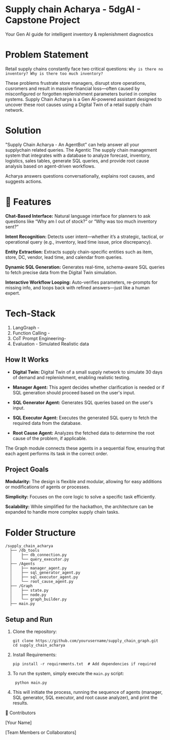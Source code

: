 # Supply chain Acharya - 5dgAI - Capstone Project
Your Gen AI guide for intelligent inventory & replenishment diagnostics

# Problem Statement
Retail supply chains constantly face two critical questions: ```Why is there no inventory? Why is there too much inventory?```
        
These problems frustrate store managers, disrupt store operations, cusromers and result in massive financial loss—often caused by misconfigured or forgotten replenishment parameters buried in complex systems. Supply Chain Acharya is a Gen AI-powered assistant designed to uncover these root causes using a Digital Twin of a retail supply chain network.

# Solution
"Supply Chain Acharya - An AgentBot" can help answer all your supplychain related queries. The Agentic The supply chain management system that integrates with a database to analyze forecast, inventory, logistics, sales tables, generate SQL queries, and provide root cause analysis based on agent-driven workflows.

Acharya answers questions conversationally, explains root causes, and suggests actions.

# 🚀 Features

**Chat-Based Interface:**  Natural language interface for planners to ask questions like “Why am I out of stock?” or “Why was too much inventory sent?”

**Intent Recognition:**  Detects user intent—whether it’s a strategic, tactical, or operational query (e.g., inventory, lead time issue, price discrepancy).

**Entity Extraction:**  Extracts supply chain-specific entities such as item, store, DC, vendor, lead time, and calendar from queries.

**Dynamic SQL Generation:**  Generates real-time, schema-aware SQL queries to fetch precise data from the Digital Twin simulation.

**Interactive Workflow Looping:**  Auto-verifies parameters, re-prompts for missing info, and loops back with refined answers—just like a human expert.


# Tech-Stack 

1. LangGraph - 
2. Function Calling -
3. CoT Prompt Engineering- 
4. Evaluation - Simulated Realistic data

## How It Works
- **Digital Twin:** Digital Twin of a small supply network to simulate 30 days of demand and replenishment, enabling realistic testing.
- **Manager Agent:** This agent decides whether clarification is needed or if SQL generation should proceed based on the user's input.

- **SQL Generator Agent:** Generates SQL queries based on the user's input.

- **SQL Executor Agent:** Executes the generated SQL query to fetch the required data from the database.

- **Root Cause Agent:** Analyzes the fetched data to determine the root cause of the problem, if applicable.

The Graph module connects these agents in a sequential flow, ensuring that each agent performs its task in the correct order.

## Project Goals
**Modularity:** The design is flexible and modular, allowing for easy additions or modifications of agents or processes.

**Simplicity:** Focuses on the core logic to solve a specific task efficiently.

**Scalability:** While simplified for the hackathon, the architecture can be expanded to handle more complex supply chain tasks.

# Folder Structure

    /supply_chain_acharya
      ├── /db_tools
      │    ├── db_connection.py
      │    └── query_executor.py
      ├── /Agents
      │    ├── manager_agent.py
      │    ├── sql_generator_agent.py
      │    ├── sql_executor_agent.py
      │    └── root_cause_agent.py
      ├── /Graph
      │    ├── state.py
      │    ├── node.py
      │    └── graph_builder.py
      ├── main.py

## Setup and Run

1. Clone the repository:

   ```
   git clone https://github.com/yourusername/supply_chain_graph.git
   cd supply_chain_acharya
   ```
2. Install Requirements:

   ```
   pip install -r requirements.txt  # Add dependencies if required
   ```
3. To run the system, simply execute the ```main.py``` script:

    ```
     python main.py
    ```

4. This will initiate the process, running the sequence of agents (manager, SQL generator, SQL executor, and root cause analyzer), and print the results.

👥 Contributors

[Your Name]

[Team Members or Collaborators]
